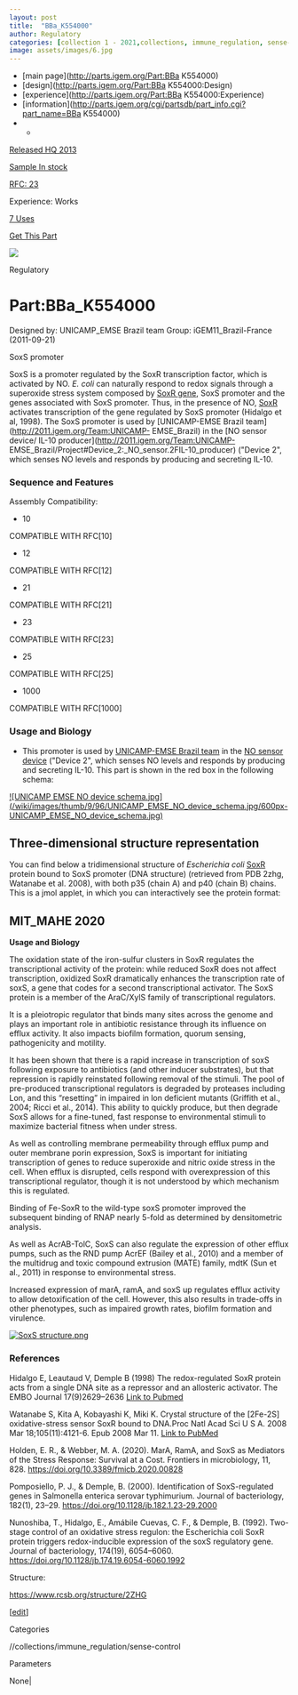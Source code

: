 ```yaml
---
layout: post
title:  "BBa_K554000"
author: Regulatory
categories: [collection 1 - 2021,collections, immune_regulation, sense-control] 
image: assets/images/6.jpg
---
```



  * [main page](http://parts.igem.org/Part:BBa K554000)
  * [design](http://parts.igem.org/Part:BBa K554000:Design)
  * [experience](http://parts.igem.org/Part:BBa K554000:Experience)
  * [information](http://parts.igem.org/cgi/partsdb/part_info.cgi?part_name=BBa K554000)
  *   * 

[Released HQ 2013](http://parts.igem.org/Help:Part_Status_Box)

[Sample In stock](http://parts.igem.org/Help:Part_Status_Box)

[RFC: 23 ](http://parts.igem.org/Help:Part_Status_Box)

Experience: Works

[7 Uses](http://parts.igem.org/partsdb/uses.cgi?part=BBa_K554000)

[ Get This Part](http://parts.igem.org/partsdb/get_part.cgi?part=BBa_K554000)

![](http://parts.igem.org/images/partbypart/icon_regulatory.png)

Regulatory

# Part:BBa_K554000

Designed by: UNICAMP_EMSE Brazil team   Group: iGEM11_Brazil-France
(2011-09-21)

SoxS promoter

SoxS is a promoter regulated by the SoxR transcription factor, which is
activated by NO. _E. coli_ can naturally respond to redox signals through a
superoxide stress system composed by [SoxR
gene](http://parts.igem.org/Part:BBa_K554003), SoxS promoter and the genes
associated with SoxS promoter. Thus, in the presence of NO,
[SoxR](http://parts.igem.org/Part:BBa_K554003) activates transcription of the
gene regulated by SoxS promoter (Hidalgo et al, 1998). The SoxS promoter is
used by [UNICAMP-EMSE Brazil team](http://2011.igem.org/Team:UNICAMP-
EMSE_Brazil) in the [NO sensor device/ IL-10
producer](http://2011.igem.org/Team:UNICAMP-
EMSE_Brazil/Project#Device_2:_NO_sensor.2FIL-10_producer) ("Device 2", which
senses NO levels and responds by producing and secreting IL-10.

  

### Sequence and Features

  

Assembly Compatibility:

  * 10

COMPATIBLE WITH RFC[10]

  * 12

COMPATIBLE WITH RFC[12]

  * 21

COMPATIBLE WITH RFC[21]

  * 23

COMPATIBLE WITH RFC[23]

  * 25

COMPATIBLE WITH RFC[25]

  * 1000

COMPATIBLE WITH RFC[1000]

  

### Usage and Biology

    

  * This promoter is used by [UNICAMP-EMSE Brazil team](http://2011.igem.org/Team:UNICAMP-EMSE_Brazil) in the [NO sensor device](http://2011.igem.org/Team:UNICAMP-EMSE_Brazil/Project/Device2) ("Device 2", which senses NO levels and responds by producing and secreting IL-10. This part is shown in the red box in the following schema:

[![UNICAMP EMSE NO device
schema.jpg](/wiki/images/thumb/9/96/UNICAMP_EMSE_NO_device_schema.jpg/600px-
UNICAMP_EMSE_NO_device_schema.jpg)](/File:UNICAMP_EMSE_NO_device_schema.jpg)

## Three-dimensional structure representation

You can find below a tridimensional structure of _Escherichia coli_
[SoxR](http://parts.igem.org/Part:BBa_K554003) protein bound to SoxS promoter
(DNA structure) (retrieved from PDB 2zhg, Watanabe et al. 2008), with both p35
(chain A) and p40 (chain B) chains. This is a jmol applet, in which you can
interactively see the protein format:  

  

  

## MIT_MAHE 2020

**Usage and Biology**

The oxidation state of the iron-sulfur clusters in SoxR regulates the
transcriptional activity of the protein: while reduced SoxR does not affect
transcription, oxidized SoxR dramatically enhances the transcription rate of
soxS, a gene that codes for a second transcriptional activator. The SoxS
protein is a member of the AraC/XylS family of transcriptional regulators.

It is a pleiotropic regulator that binds many sites across the genome and
plays an important role in antibiotic resistance through its influence on
efflux activity. It also impacts biofilm formation, quorum sensing,
pathogenicity and motility.

It has been shown that there is a rapid increase in transcription of soxS
following exposure to antibiotics (and other inducer substrates), but that
repression is rapidly reinstated following removal of the stimuli. The pool of
pre-produced transcriptional regulators is degraded by proteases including
Lon, and this “resetting” in impaired in lon deficient mutants (Griffith et
al., 2004; Ricci et al., 2014). This ability to quickly produce, but then
degrade SoxS allows for a fine-tuned, fast response to environmental stimuli
to maximize bacterial fitness when under stress.

As well as controlling membrane permeability through efflux pump and outer
membrane porin expression, SoxS is important for initiating transcription of
genes to reduce superoxide and nitric oxide stress in the cell. When efflux is
disrupted, cells respond with overexpression of this transcriptional
regulator, though it is not understood by which mechanism this is regulated.

Binding of Fe-SoxR to the wild-type soxS promoter improved the subsequent
binding of RNAP nearly 5-fold as determined by densitometric analysis.

As well as AcrAB-TolC, SoxS can also regulate the expression of other efflux
pumps, such as the RND pump AcrEF (Bailey et al., 2010) and a member of the
multidrug and toxic compound extrusion (MATE) family, mdtK (Sun et al., 2011)
in response to environmental stress.

Increased expression of marA, ramA, and soxS up regulates efflux activity to
allow detoxification of the cell. However, this also results in trade-offs in
other phenotypes, such as impaired growth rates, biofilm formation and
virulence.

[![SoxS
structure.png](/wiki/images/d/d4/SoxS_structure.png)](/File:SoxS_structure.png)

### References

Hidalgo E, Leautaud V, Demple B (1998) The redox-regulated SoxR protein acts
from a single DNA site as a repressor and an allosteric activator. The EMBO
Journal 17(9)2629–2636 [Link to
Pubmed](http://www.ncbi.nlm.nih.gov/pubmed/?term=9564045%20)

Watanabe S, Kita A, Kobayashi K, Miki K. Crystal structure of the [2Fe-2S]
oxidative-stress sensor SoxR bound to DNA.Proc Natl Acad Sci U S A. 2008 Mar
18;105(11):4121-6. Epub 2008 Mar 11. [Link to
PubMed](http://www.ncbi.nlm.nih.gov/pubmed/18334645)

Holden, E. R., & Webber, M. A. (2020). MarA, RamA, and SoxS as Mediators of
the Stress Response: Survival at a Cost. Frontiers in microbiology, 11, 828.
<https://doi.org/10.3389/fmicb.2020.00828>

Pomposiello, P. J., & Demple, B. (2000). Identification of SoxS-regulated
genes in Salmonella enterica serovar typhimurium. Journal of bacteriology,
182(1), 23–29. <https://doi.org/10.1128/jb.182.1.23-29.2000>

Nunoshiba, T., Hidalgo, E., Amábile Cuevas, C. F., & Demple, B. (1992). Two-
stage control of an oxidative stress regulon: the Escherichia coli SoxR
protein triggers redox-inducible expression of the soxS regulatory gene.
Journal of bacteriology, 174(19), 6054–6060.
<https://doi.org/10.1128/jb.174.19.6054-6060.1992>

Structure:

<https://www.rcsb.org/structure/2ZHG>

[[edit](http://parts.igem.org/partsdb/part_info.cgi?part_name=BBa_K554000)]

Categories

//collections/immune_regulation/sense-control

Parameters

None|

